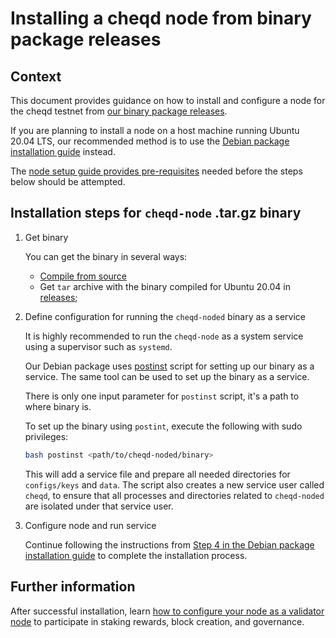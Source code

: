 # Installing a cheqd node from binary package releases

## Context

This document provides guidance on how to install and configure a node for the cheqd testnet from [our binary package releases](https://github.com/cheqd/cheqd-node/releases/latest).

If you are planning to install a node on a host machine running Ubuntu 20.04 LTS, our recommended method is to use the [Debian package installation guide](debian/deb-package-install.md) instead.

The [node setup guide provides pre-requisites](README.md) needed before the steps below should be attempted.

## Installation steps for `cheqd-node` .tar.gz binary

1. Get binary

   You can get the binary in several ways:

   * [Compile from source](../build-and-networks/README.md)
   * Get `tar` archive with the binary compiled for Ubuntu 20.04 in [releases](https://github.com/cheqd/cheqd-node/releases);

2. Define configuration for running the `cheqd-noded` binary as a service

   It is highly recommended to run the `cheqd-node` as a system service using a supervisor such as `systemd`.

   Our Debian package uses [postinst](../../build-tools/postinst) script for setting up our binary as a service. The same tool can be used to set up the binary as a service.

   There is only one input parameter for `postinst` script, it's a path to where binary is.

   To set up the binary using `postint`, execute the following with sudo privileges:

   ```bash
   bash postinst <path/to/cheqd-noded/binary>
   ```

   This will add a service file and prepare all needed directories for `configs/keys` and `data`. The script also creates a new service user called `cheqd`, to ensure that all processes and directories related to `cheqd-noded` are isolated under that service user.

3. Configure node and run service

   Continue following the instructions from [Step 4 in the Debian package installation guide](debian/deb-package-install.md) to complete the installation process.

## Further information

After successful installation, learn [how to configure your node as a validator node](../validator-guide/README.md) to participate in staking rewards, block creation, and governance.
